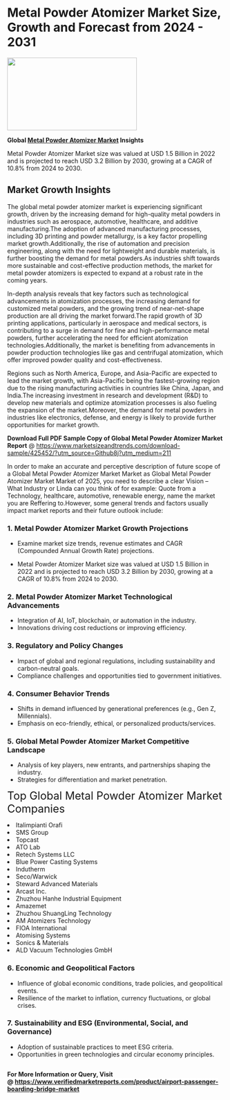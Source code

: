 <H1>Metal Powder Atomizer Market Size, Growth and Forecast from 2024 - 2031</H1><img class="aligncenter size-medium wp-image-584254" src="https://thirdeyenews.in/wp-content/uploads/2024/09/Global-Market-Research-300x168.jpeg" alt="" width="300" height="168" /><p><strong>Global&nbsp;<a href="https://www.marketsizeandtrends.com/download-sample/425452/?utm_source=Github8j?utm_medium=211">Metal Powder Atomizer Market</a> Insights</strong></p><p>Metal Powder Atomizer Market size was valued at USD 1.5 Billion in 2022 and is projected to reach USD 3.2 Billion by 2030, growing at a CAGR of 10.8% from 2024 to 2030.</p><p><h2>Market Growth Insights</h2> <p>The global metal powder atomizer market is experiencing significant growth, driven by the increasing demand for high-quality metal powders in industries such as aerospace, automotive, healthcare, and additive manufacturing.The adoption of advanced manufacturing processes, including 3D printing and powder metallurgy, is a key factor propelling market growth.Additionally, the rise of automation and precision engineering, along with the need for lightweight and durable materials, is further boosting the demand for metal powders.As industries shift towards more sustainable and cost-effective production methods, the market for metal powder atomizers is expected to expand at a robust rate in the coming years.</p> <p>In-depth analysis reveals that key factors such as technological advancements in atomization processes, the increasing demand for customized metal powders, and the growing trend of near-net-shape production are all driving the market forward.The rapid growth of 3D printing applications, particularly in aerospace and medical sectors, is contributing to a surge in demand for fine and high-performance metal powders, further accelerating the need for efficient atomization technologies.Additionally, the market is benefiting from advancements in powder production technologies like gas and centrifugal atomization, which offer improved powder quality and cost-effectiveness.</p> <p>Regions such as North America, Europe, and Asia-Pacific are expected to lead the market growth, with Asia-Pacific being the fastest-growing region due to the rising manufacturing activities in countries like China, Japan, and India.The increasing investment in research and development (R&D) to develop new materials and optimize atomization processes is also fueling the expansion of the market.Moreover, the demand for metal powders in industries like electronics, defense, and energy is likely to provide further opportunities for market growth.</p> <p><span class=""><strong>Download Full PDF Sample Copy of Global Metal Powder Atomizer Market Report</strong> @ <a href="https://www.marketsizeandtrends.com/download-sample/425452/?utm_source=Github8j?utm_medium=211" target="_blank">https://www.marketsizeandtrends.com/download-sample/425452/?utm_source=Github8j?utm_medium=211</a></span></p><p>In order to make an accurate and perceptive description of future scope of a Global&nbsp;Metal Powder Atomizer Market Market as Global&nbsp;Metal Powder Atomizer Market Market of 2025, you need to describe a clear Vision &ndash; What Industry or Linda can you think of for example: Quote from a Technology, healthcare, automotive, renewable energy, name the market you are Reffering to.However, some general trends and factors usually impact market reports and their future outlook include:</p><h3>1.&nbsp;<strong>Metal Powder Atomizer Market Growth Projections</strong></h3><ul><li>Examine market size trends, revenue estimates and CAGR (Compounded Annual Growth Rate) projections.</li><li><p>Metal Powder Atomizer Market size was valued at USD 1.5 Billion in 2022 and is projected to reach USD 3.2 Billion by 2030, growing at a CAGR of 10.8% from 2024 to 2030.</p></li></ul><h3>2.&nbsp;<strong>Metal Powder Atomizer Market Technological Advancements</strong></h3><ul><li>Integration of AI, IoT, blockchain, or automation in the industry.</li><li>Innovations driving cost reductions or improving efficiency.</li></ul><h3>3.&nbsp;<strong>Regulatory and Policy Changes</strong></h3><ul><li>Impact of global and regional regulations, including sustainability and carbon-neutral goals.</li><li>Compliance challenges and opportunities tied to government initiatives.</li></ul><h3>4.&nbsp;<strong>Consumer Behavior Trends</strong></h3><ul><li>Shifts in demand influenced by generational preferences (e.g., Gen Z, Millennials).</li><li>Emphasis on eco-friendly, ethical, or personalized products/services.</li></ul><h3>5.&nbsp;<strong>Global Metal Powder Atomizer Market Competitive Landscape</strong></h3><ul><li>Analysis of key players, new entrants, and partnerships shaping the industry.</li><li>Strategies for differentiation and market penetration.</li></ul><p data-pm-slice="1 1 []"><span style="color: inherit; font-family: inherit; font-size: 25px;">Top Global Metal Powder Atomizer Market Companies</span></p><div class="" data-test-id=""><p><li>Italimpianti Orafi</li><li> SMS Group</li><li> Topcast</li><li> ATO Lab</li><li> Retech Systems LLC</li><li> Blue Power Casting Systems</li><li> Indutherm</li><li> Seco/Warwick</li><li> Steward Advanced Materials</li><li> Arcast Inc.</li><li> Zhuzhou Hanhe Industrial Equipment</li><li> Amazemet</li><li> Zhuzhou ShuangLing Technology</li><li> AM Atomizers Technology</li><li> FIOA International</li><li> Atomising Systems</li><li> Sonics & Materials</li><li> ALD Vacuum Technologies GmbH</li></p></div><h3>6.&nbsp;<strong>Economic and Geopolitical Factors</strong></h3><ul><li>Influence of global economic conditions, trade policies, and geopolitical events.</li><li>Resilience of the market to inflation, currency fluctuations, or global crises.</li></ul><h3>7.&nbsp;<strong>Sustainability and ESG (Environmental, Social, and Governance)</strong></h3><ul><li>Adoption of sustainable practices to meet ESG criteria.</li><li>Opportunities in green technologies and circular economy principles.</li></ul><h2><strong style="font-size: 14px;">For More Information or Query, Visit @&nbsp;</strong><a style="background-color: #ffffff; font-size: 14px;" href="https://www.marketsizeandtrends.com/report/metal-powder-atomizer-market/" target="_blank">https://www.verifiedmarketreports.com/product/airport-passenger-boarding-bridge-market</a></h2>